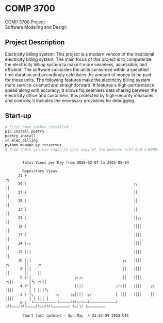 # COMP 3700
COMP 3700 Project  
Software Modeling and Design
## Project Description
Electricity billing system: This project is a modern version of the traditional electricity billing system. The main focus of this project is to computerize the electricity billing system to make it more seamless, accessible, and efficient. The software calculates the units consumed within a specified time duration and accordingly calculates the amount of money to be paid for those units. The following features make the electricity billing system more service-oriented and straightforward: It features a high-performance speed along with accuracy; It allows for seamless data sharing between the electricity office and customers; It is protected by high-security measures and controls; It includes the necessary provisions for debugging.

## Start-up
```bash
# First have python installed
pip install poetry
poetry install
cd elec_billing
python manage.py runserver
# from there you can login to your copy of the website (127.0.0.1:8000), default creds are admin/admin
```

```

        Total Views per Day from 2025-02-04 to 2025-05-04

        Repository Views
      31 ┼                                                                        ╭╮
      29 ┤                                                 ╭╮                     ││
      27 ┤                                                 ││                     ││
      25 ┤                                                 ││                     ││
      23 ┤                                                 ││                     ││
      21 ┤                                                 ││╭╮                   ││
      19 ┤                                                 ││││                   ││
      17 ┤                                                 ││││                   ││
      14 ┤╭╮                                               ││││                   ││
      12 ┤││                                               ││││                   ││
      10 ┤││                                          ╭╮   ││││          ╭╮       ││    ╭╮
       8 ┤││                                          ││   ││││          ││       ││    ││
       6 ┤││                    ╭╮╭╮                  ││   ││││        ╭╮││       │╰╮ ╭╮││
       4 ┼╯│                    ││││               ╭─╮││   ││││    ╭╮  ││││       │ │ │││╰╮
       2 ┤ ╰╮          ╭╮     ╭╮││││  ╭╮           │ │││   ││││    ││  ││││       │ │ │││ │
       0 ┤  ╰──────────╯╰─────╯╰╯╰╯╰──╯╰───────────╯ ╰╯╰───╯╰╯╰────╯╰──╯╰╯╰───────╯ ╰─╯╰╯ ╰────────

        Chart last updated - Sun May  4 23:57:59 2025 UTC
        
```
